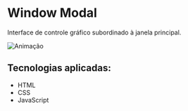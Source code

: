 # Window Modal

 Interface de controle gráfico subordinado à janela principal.
 
 ![Animação](https://user-images.githubusercontent.com/83886571/124054366-3b9a0b00-d9f8-11eb-8b25-bcdeefa3fb0a.gif)

## Tecnologias aplicadas:
 - HTML
 - CSS
 - JavaScript
